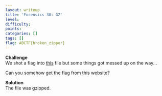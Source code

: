 ```yaml
---
layout: writeup
title: 'Forensics 30: GZ'
level:
difficulty:
points:
categories: []
tags: []
flag: ABCTF{broken_zipper}
---
```

**Challenge**  
We shot a flag into [this](writupfiles/forensics30) file but some things
got messed up on the way...

Can you somehow get the flag from this website?

**Solution**   
The file was gzipped.


